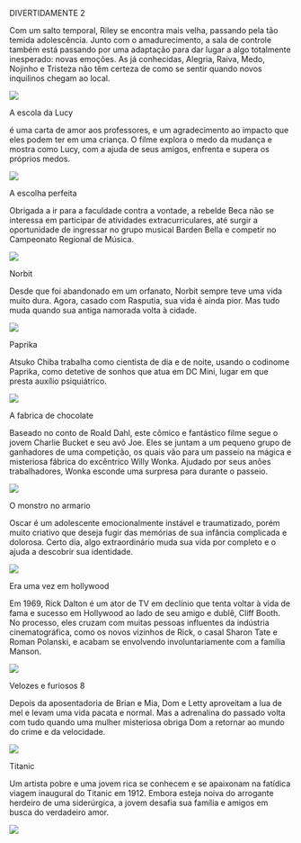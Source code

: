 DIVERTIDAMENTE 2

Com um salto temporal, Riley se encontra mais velha, passando pela tão temida adolescência. Junto com o amadurecimento, a sala de controle também está passando por uma adaptação para dar lugar a algo totalmente inesperado: novas emoções. As já conhecidas, Alegria, Raiva, Medo, Nojinho e Tristeza não têm certeza de como se sentir quando novos inquilinos chegam ao local.

![](https://media1.tenor.com/m/B6snmM0Lx00AAAAd/aaaah-joy.gif)

A escola da Lucy

 é uma carta de amor aos professores, e um agradecimento ao impacto que eles podem ter em uma criança. O filme explora o medo da mudança e mostra como Lucy, com a ajuda de seus amigos, enfrenta e supera os próprios medos.

![](https://media1.tenor.com/m/-e4WLirEocsAAAAd/lucy-lucy-van-pelt.gif)

A escolha perfeita 

Obrigada a ir para a faculdade contra a vontade, a rebelde Beca não se interessa em participar de atividades extracurriculares, até surgir a oportunidade de ingressar no grupo musical Barden Bella e competir no Campeonato Regional de Música.

![](https://media1.tenor.com/m/e6Cnb9WS0C4AAAAd/anna-kendrick-excited.gif)

Norbit 

Desde que foi abandonado em um orfanato, Norbit sempre teve uma vida muito dura. Agora, casado com Rasputia, sua vida é ainda pior. Mas tudo muda quando sua antiga namorada volta à cidade.

![](https://media1.tenor.com/m/XKnDg5eWB1UAAAAC/rasputia-norbit.gif)

Paprika

Atsuko Chiba trabalha como cientista de dia e de noite, usando o codinome Paprika, como detetive de sonhos que atua em DC Mini, lugar em que presta auxílio psiquiátrico.

![](https://media1.tenor.com/m/YQWfRiu0LyAAAAAd/paprika-anime.gif)

A fabrica de chocolate 

Baseado no conto de Roald Dahl, este cômico e fantástico filme segue o jovem Charlie Bucket e seu avô Joe. Eles se juntam a um pequeno grupo de ganhadores de uma competição, os quais vão para um passeio na mágica e misteriosa fábrica do excêntrico Willy Wonka. Ajudado por seus anões trabalhadores, Wonka esconde uma surpresa para durante o passeio.

![](https://media1.tenor.com/m/2EiV__qKvTYAAAAC/willy-wonka-johnny-depp.gif)

O monstro no armario 

Oscar é um adolescente emocionalmente instável e traumatizado, porém muito criativo que deseja fugir das memórias de sua infância complicada e dolorosa. Certo dia, algo extraordinário muda sua vida por completo e o ajuda a descobrir sua identidade.

![](https://media1.tenor.com/m/lTqLzjdV6nQAAAAd/troma-troma-films.gif)

Era uma vez em hollywood 

Em 1969, Rick Dalton é um ator de TV em declínio que tenta voltar à vida de fama e sucesso em Hollywood ao lado de seu amigo e dublê, Cliff Booth. No processo, eles cruzam com muitas pessoas influentes da indústria cinematográfica, como os novos vizinhos de Rick, o casal Sharon Tate e Roman Polanski, e acabam se envolvendo involuntariamente com a família Manson.

![](https://media1.tenor.com/m/jnURBnVkjisAAAAC/mikey-madison-once-upon-a-time-in-hollywood.gif)

Velozes e furiosos 8 

Depois da aposentadoria de Brian e Mia, Dom e Letty aproveitam a lua de mel e levam uma vida pacata e normal. Mas a adrenalina do passado volta com tudo quando uma mulher misteriosa obriga Dom a retornar ao mundo do crime e da velocidade.

![](https://media1.tenor.com/m/P_yf3J5d7lIAAAAd/fast-and.gif)

Titanic 

Um artista pobre e uma jovem rica se conhecem e se apaixonam na fatídica viagem inaugural do Titanic em 1912. Embora esteja noiva do arrogante herdeiro de uma siderúrgica, a jovem desafia sua família e amigos em busca do verdadeiro amor.

![](https://media1.tenor.com/m/Y83reU0GPs4AAAAd/titanic-alihan.gif)
